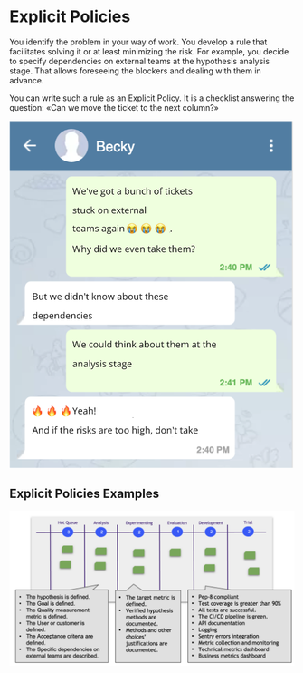 # Explicit Policies

You identify the problem in your way of work. You develop a rule that facilitates solving it or at least minimizing the risk. For example, you decide to specify dependencies on external teams at the hypothesis analysis stage. That allows foreseeing the blockers and dealing with them in advance.

You can write such a rule as an Explicit Policy. It is a checklist answering the question: «Can we move the ticket to the next column?»

![Dialog](_images/explicitpolicy-dialog.png)

## Explicit Policies Examples

![Explicit Policy Example](_images/explicitpolicy-example.png)
